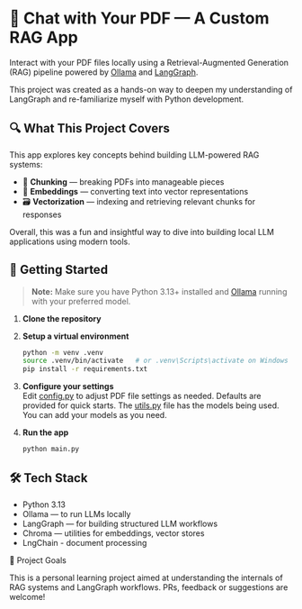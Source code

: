 # 💬 Chat with Your PDF — A Custom RAG App

Interact with your PDF files locally using a Retrieval-Augmented Generation (RAG) pipeline powered by [Ollama](https://ollama.com) and [LangGraph](https://github.com/langchain-ai/langgraph).

This project was created as a hands-on way to deepen my understanding of LangGraph and re-familiarize myself with Python development.

## 🔍 What This Project Covers

This app explores key concepts behind building LLM-powered RAG systems:

- 📄 **Chunking** — breaking PDFs into manageable pieces  
- 🧠 **Embeddings** — converting text into vector representations  
- 🗃️ **Vectorization** — indexing and retrieving relevant chunks for responses  

Overall, this was a fun and insightful way to dive into building local LLM applications using modern tools.

## 🚀 Getting Started

> **Note:** Make sure you have Python 3.13+ installed and [Ollama](https://ollama.com/) running with your preferred model.

1. **Clone the repository**
2. **Setup a virtual environment**

    ```bash
    python -m venv .venv
    source .venv/bin/activate   # or .venv\Scripts\activate on Windows
    pip install -r requirements.txt
    ```

3. **Configure your settings**  
    Edit [config.py](./config.py) to adjust PDF file settings as needed. Defaults are provided for quick starts.
    The [utils.py](./utils.py) file has the models being used. You can add your models as you need.


4. **Run the app**
    ```python
    python main.py
    ```

## 🛠 Tech Stack
- Python 3.13
- Ollama — to run LLMs locally
- LangGraph — for building structured LLM workflows
- Chroma — utilities for embeddings, vector stores
- LngChain - document processing

📁 Project Goals

This is a personal learning project aimed at understanding the internals of RAG systems and LangGraph workflows. PRs, feedback or suggestions are welcome!